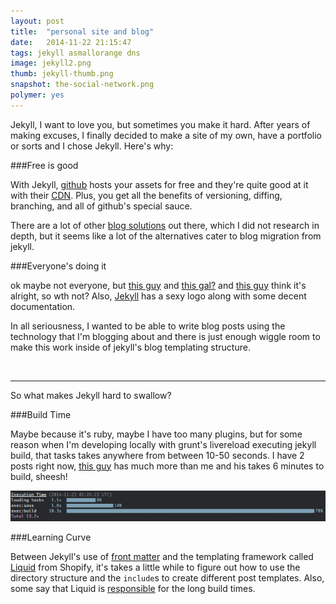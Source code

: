 ```yaml
---
layout: post
title:  "personal site and blog"
date:   2014-11-22 21:15:47
tags: jekyll asmallorange dns
image: jekyll2.png
thumb: jekyll-thumb.png
snapshot: the-social-network.png
polymer: yes
---
```

Jekyll, I want to love you, but sometimes you make it hard.  After years of making excuses, I finally decided to make a site of my own, have a portfolio or sorts and I chose Jekyll.  Here's why:

###Free is good

With Jekyll, [github](http://jekyllrb.com/docs/home/#so-what-is-jekyll-exactly) hosts your assets for free and they're quite good at it with their [CDN](https://github.com/blog/1715-faster-more-awesome-github-pages).  Plus, you get all the benefits of versioning, diffing, branching, and all of github's special sauce.

There are a lot of other [blog solutions](http://mashable.com/2014/05/09/16-minimalist-blogging-platforms/) out there, which I did not research in depth, but it seems like a lot of the alternatives cater to blog migration from jekyll.

###Everyone's doing it

ok maybe not everyone, but [this guy](http://www.colorglare.com/2014/01/10/going-public.html) and [this gal?](http://24ways.org/2013/get-started-with-github-pages/) and [this guy](http://1pxsolidtomato.com/2014/08/28/jekyll-less-gruntfile/) think it's alright, so wth not?  Also, [Jekyll](http://jekyllrb.com/) has a sexy logo along with some decent documentation.

In all seriousness, I wanted to be able to write blog posts using the technology that I'm blogging about and there is just enough wiggle room to make this work inside of jekyll's blog templating structure.

<br>
<hr>
So what makes Jekyll hard to swallow?

###Build Time

Maybe because it's ruby, maybe I have too many plugins, but for some reason when I'm developing locally with grunt's livereload executing jekyll build, that tasks takes anywhere from between 10-50 seconds.  I have 2 posts right now, [this guy](http://martin-thoma.com/jekyll-and-git/) has much more than me and his takes 6 minutes to build, sheesh!

![alt text](/images/jekyll-build.png "build time capture")

###Learning Curve

Between Jekyll's use of [front matter](http://jekyllrb.com/docs/frontmatter/) and the templating framework called [Liquid](http://jekyllrb.com/docs/templates/) from Shopify, it's takes a little while to figure out how to use the directory structure and the `include`s to create different post templates.  Also, some say that Liquid is [responsible](https://github.com/jekyll/jekyll/issues/1855#issuecomment-31385063) for the long build times.

[flexbox]:   http://css-tricks.com/snippets/css/a-guide-to-flexbox/
[xgifs]: https://github.com/geelen/x-gif
[gfycat]: http://gfycat.com/
[gfy-cat]: http://mattbow.com/gfy-cat
